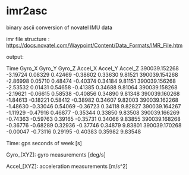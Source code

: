 # imr2asc
binary ascii conversion of novatel IMU data

imr file structure : https://docs.novatel.com/Waypoint/Content/Data_Formats/IMR_File.htm

output:

Time              Gyro_X     Gyro_Y     Gyro_Z    Accel_X    Accel_Y    Accel_Z
390039.152268   -3.19724    0.08329    0.42469   -0.38602    0.33630    9.81521
390039.154268   -2.86998    0.05710    0.48474   -0.40374    0.34184    9.81151
390039.156268   -2.53532    0.01431    0.54658   -0.41385    0.34688    9.81064
390039.158268   -2.19621   -0.06615    0.58538   -0.40856    0.34890    9.81348
390039.160268   -1.84613   -0.18221    0.58412   -0.38982    0.34607    9.82003
390039.162268   -1.48630   -0.33046    0.54069   -0.36723    0.34118    9.82827
390039.164267   -1.11929   -0.47916    0.46877   -0.35344    0.33850    9.83508
390039.166269   -0.74363   -0.59763    0.39165   -0.35731    0.34066    9.83855
390039.168268   -0.36776   -0.68289    0.32936   -0.37746    0.34879    9.83801
390039.170268   -0.00047   -0.73116    0.29195   -0.40383    0.35982    9.83548

Time: gps seconds of week [s]

Gyro_[XYZ]: gyro measurements [deg/s]

Accel_[XYZ]: acceleration measurements [m/s^2]
